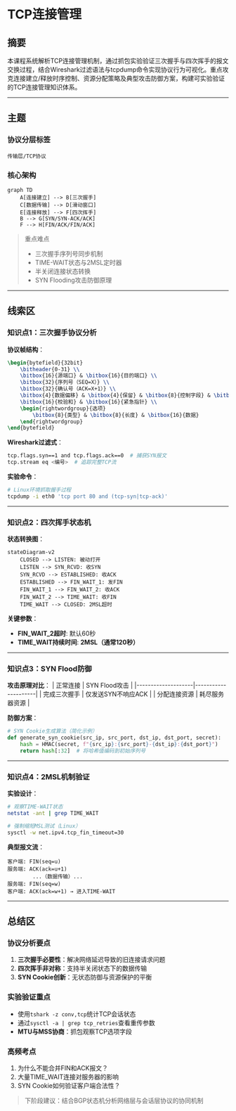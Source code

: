# TCP连接管理

## 摘要

本课程系统解析TCP连接管理机制，通过抓包实验验证三次握手与四次挥手的报文交换过程，结合Wireshark过滤语法与tcpdump命令实现协议行为可视化。重点攻克连接建立/释放时序控制、资源分配策略及典型攻击防御方案，构建可实验验证的TCP连接管理知识体系。

---

## 主题

### 协议分层标签
`传输层/TCP协议`

### 核心架构
```mermaid
graph TD
    A[连接建立] --> B[三次握手]
    C[数据传输] --> D[滑动窗口]
    E[连接释放] --> F[四次挥手]
    B --> G[SYN/SYN-ACK/ACK]
    F --> H[FIN/ACK/FIN/ACK]
```

> 重点难点
> - 三次握手序列号同步机制
> - TIME-WAIT状态与2MSL定时器
> - 半关闭连接状态转换
> - SYN Flooding攻击防御原理

---

## 线索区

### 知识点1：三次握手协议分析
**协议帧结构**：
```latex
\begin{bytefield}{32bit}
    \bitheader{0-31} \\
    \bitbox{16}{源端口} & \bitbox{16}{目的端口} \\
    \bitbox{32}{序列号（SEQ=X）} \\
    \bitbox{32}{确认号（ACK=X+1）} \\
    \bitbox{4}{数据偏移} & \bitbox{4}{保留} & \bitbox{8}{控制字段} & \bitbox{16}{窗口大小} \\
    \bitbox{16}{校验和} & \bitbox{16}{紧急指针} \\
    \begin{rightwordgroup}{选项}
        \bitbox{8}{类型} & \bitbox{8}{长度} & \bitbox{16}{数据} 
    \end{rightwordgroup}
\end{bytefield}
```

**Wireshark过滤式**：
```bash
tcp.flags.syn==1 and tcp.flags.ack==0  # 捕获SYN报文
tcp.stream eq <编号>  # 追踪完整TCP流
```

**实验命令**：
```bash
# Linux环境抓取握手过程
tcpdump -i eth0 'tcp port 80 and (tcp-syn|tcp-ack)'
```

---

### 知识点2：四次挥手状态机
**状态转换图**：
```mermaid
stateDiagram-v2
    CLOSED --> LISTEN: 被动打开
    LISTEN --> SYN_RCVD: 收SYN
    SYN_RCVD --> ESTABLISHED: 收ACK
    ESTABLISHED --> FIN_WAIT_1: 发FIN
    FIN_WAIT_1 --> FIN_WAIT_2: 收ACK
    FIN_WAIT_2 --> TIME_WAIT: 收FIN
    TIME_WAIT --> CLOSED: 2MSL超时
```

**关键参数**：
- **FIN_WAIT_2超时**: 默认60秒
- **TIME_WAIT持续时间**: **2MSL（通常120秒）**

---

### 知识点3：SYN Flood防御
**攻击原理对比**：
| 正常连接           | SYN Flood攻击       |
|--------------------|---------------------|
| 完成三次握手       | 仅发送SYN不响应ACK  |
| 分配连接资源       | 耗尽服务器资源      |

**防御方案**：
```python
# SYN Cookie生成算法（简化示例）
def generate_syn_cookie(src_ip, src_port, dst_ip, dst_port, secret):
    hash = HMAC(secret, f"{src_ip}:{src_port}-{dst_ip}:{dst_port}")
    return hash[:32]  # 将哈希值编码到初始序列号
```

---

### 知识点4：2MSL机制验证
**实验设计**：
```bash
# 观察TIME-WAIT状态
netstat -ant | grep TIME_WAIT

# 强制缩短MSL测试（Linux）
sysctl -w net.ipv4.tcp_fin_timeout=30
```

**典型报文流**：
```
客户端: FIN(seq=u)
服务端: ACK(ack=u+1)
        ...（数据传输）...
服务端: FIN(seq=w)
客户端: ACK(ack=w+1) → 进入TIME-WAIT
```

---

## 总结区

### 协议分析要点
1. **三次握手必要性**：解决网络延迟导致的旧连接请求问题
2. **四次挥手非对称**：支持半关闭状态下的数据传输
3. **SYN Cookie创新**：无状态防御与资源保护的平衡

### 实验验证重点
- 使用`tshark -z conv,tcp`统计TCP会话状态
- 通过`sysctl -a | grep tcp_retries`查看重传参数
- **MTU与MSS协商**：抓包观察TCP选项字段

### 高频考点
1. 为什么不能合并FIN和ACK报文？
2. 大量TIME_WAIT连接对服务器的影响
3. SYN Cookie如何验证客户端合法性？

> 下阶段建议：结合BGP状态机分析网络层与会话层协议的协同机制